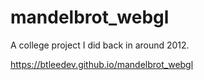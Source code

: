 # mandelbrot_webgl
A college project I did back in around 2012.

https://btleedev.github.io/mandelbrot_webgl
